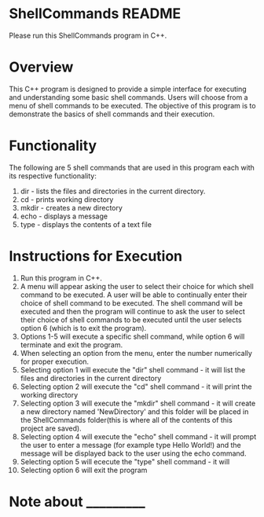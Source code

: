 # ShellCommands README

Please run this ShellCommands program in C++. 

# Overview

This C++ program is designed to provide a simple interface for executing and understanding some basic shell commands. Users will choose from a menu of shell commands to be executed. The objective of this program is to demonstrate the basics of shell commands and their execution.

# Functionality
The following are 5 shell commands that are used in this program each with its respective functionality:
1. dir - lists the files and directories in the current directory.
2. cd - prints working directory
3. mkdir - creates a new directory
4. echo - displays a message
5. type - displays the contents of a text file

# Instructions for Execution
1. Run this program in C++.
2. A menu will appear asking the user to select their choice for which shell command to be executed. A user will be able to continually enter their choice of shell command 
   to be executed. The shell command will be executed and then the program will continue to ask the user to select their choice of shell commands to be executed until the 
   user selects option 6 (which is to exit the program).
3. Options 1-5 will execute a specific shell command, while option 6 will terminate and exit the program.
4. When selecting an option from the menu, enter the number numerically for proper execution.
5. Selecting option 1 will execute the "dir" shell command - it will list the files and directories in the current directory
6. Selecting option 2 will execute the "cd" shell command - it will print the working directory
7. Selecting option 3 will execute the "mkdir" shell command - it will create a new directory named 'NewDirectory' and this folder will be placed in the ShellCommands 
   folder(this is where all of the contents of this project are saved).
8. Selecting option 4 will execute the "echo" shell command - it will prompt the user to enter a message (for example type Hello World!) and the message will be displayed 
   back to the user using the echo command.
9. Selecting option 5 will ececute the "type" shell command - it will 
10. Selecting option 6 will exit the program

# Note about _________

